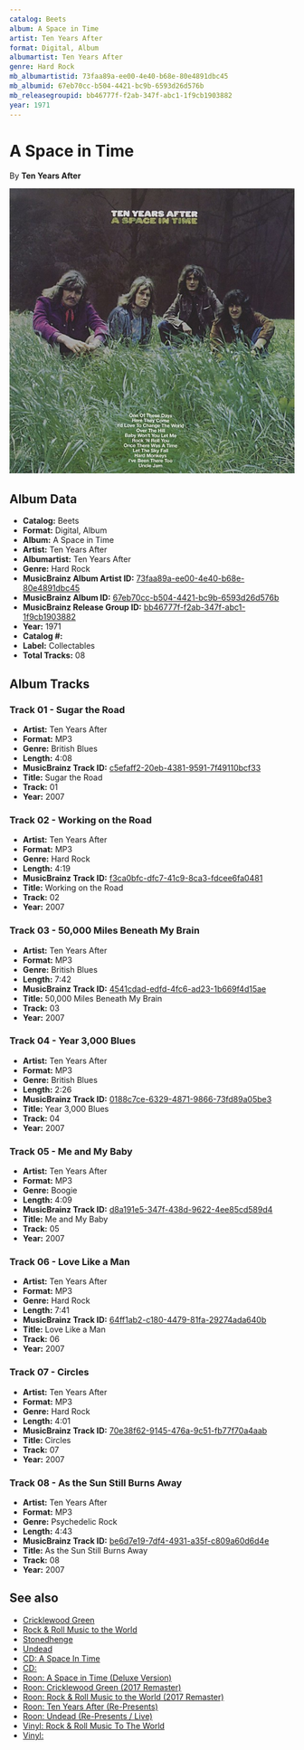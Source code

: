 ```yaml
---
catalog: Beets
album: A Space in Time
artist: Ten Years After
format: Digital, Album
albumartist: Ten Years After
genre: Hard Rock
mb_albumartistid: 73faa89a-ee00-4e40-b68e-80e4891dbc45
mb_albumid: 67eb70cc-b504-4421-bc9b-6593d26d576b
mb_releasegroupid: bb46777f-f2ab-347f-abc1-1f9cb1903882
year: 1971
---
```


# A Space in Time

By **Ten Years After**

![](../../assets/beetscovers/Ten_Years_After-A_Space_in_Time.jpg)

## Album Data

- **Catalog:** Beets
- **Format:** Digital, Album
- **Album:** A Space in Time
- **Artist:** Ten Years After
- **Albumartist:** Ten Years After
- **Genre:** Hard Rock
- **MusicBrainz Album Artist ID:** [73faa89a-ee00-4e40-b68e-80e4891dbc45](https://musicbrainz.org/artist/73faa89a-ee00-4e40-b68e-80e4891dbc45)
- **MusicBrainz Album ID:** [67eb70cc-b504-4421-bc9b-6593d26d576b](https://musicbrainz.org/release/67eb70cc-b504-4421-bc9b-6593d26d576b)
- **MusicBrainz Release Group ID:** [bb46777f-f2ab-347f-abc1-1f9cb1903882](https://musicbrainz.org/release-group/bb46777f-f2ab-347f-abc1-1f9cb1903882)
- **Year:** 1971
- **Catalog #:** 
- **Label:** Collectables
- **Total Tracks:** 08

## Album Tracks

### Track 01 - Sugar the Road

- **Artist:** Ten Years After
- **Format:** MP3
- **Genre:** British Blues
- **Length:** 4:08
- **MusicBrainz Track ID:** [c5efaff2-20eb-4381-9591-7f49110bcf33](https://musicbrainz.org/recording/c5efaff2-20eb-4381-9591-7f49110bcf33)
- **Title:** Sugar the Road
- **Track:** 01
- **Year:** 2007

### Track 02 - Working on the Road

- **Artist:** Ten Years After
- **Format:** MP3
- **Genre:** Hard Rock
- **Length:** 4:19
- **MusicBrainz Track ID:** [f3ca0bfc-dfc7-41c9-8ca3-fdcee6fa0481](https://musicbrainz.org/recording/f3ca0bfc-dfc7-41c9-8ca3-fdcee6fa0481)
- **Title:** Working on the Road
- **Track:** 02
- **Year:** 2007

### Track 03 - 50,000 Miles Beneath My Brain

- **Artist:** Ten Years After
- **Format:** MP3
- **Genre:** British Blues
- **Length:** 7:42
- **MusicBrainz Track ID:** [4541cdad-edfd-4fc6-ad23-1b669f4d15ae](https://musicbrainz.org/recording/4541cdad-edfd-4fc6-ad23-1b669f4d15ae)
- **Title:** 50,000 Miles Beneath My Brain
- **Track:** 03
- **Year:** 2007

### Track 04 - Year 3,000 Blues

- **Artist:** Ten Years After
- **Format:** MP3
- **Genre:** British Blues
- **Length:** 2:26
- **MusicBrainz Track ID:** [0188c7ce-6329-4871-9866-73fd89a05be3](https://musicbrainz.org/recording/0188c7ce-6329-4871-9866-73fd89a05be3)
- **Title:** Year 3,000 Blues
- **Track:** 04
- **Year:** 2007

### Track 05 - Me and My Baby

- **Artist:** Ten Years After
- **Format:** MP3
- **Genre:** Boogie
- **Length:** 4:09
- **MusicBrainz Track ID:** [d8a191e5-347f-438d-9622-4ee85cd589d4](https://musicbrainz.org/recording/d8a191e5-347f-438d-9622-4ee85cd589d4)
- **Title:** Me and My Baby
- **Track:** 05
- **Year:** 2007

### Track 06 - Love Like a Man

- **Artist:** Ten Years After
- **Format:** MP3
- **Genre:** Hard Rock
- **Length:** 7:41
- **MusicBrainz Track ID:** [64ff1ab2-c180-4479-81fa-29274ada640b](https://musicbrainz.org/recording/64ff1ab2-c180-4479-81fa-29274ada640b)
- **Title:** Love Like a Man
- **Track:** 06
- **Year:** 2007

### Track 07 - Circles

- **Artist:** Ten Years After
- **Format:** MP3
- **Genre:** Hard Rock
- **Length:** 4:01
- **MusicBrainz Track ID:** [70e38f62-9145-476a-9c51-fb77f70a4aab](https://musicbrainz.org/recording/70e38f62-9145-476a-9c51-fb77f70a4aab)
- **Title:** Circles
- **Track:** 07
- **Year:** 2007

### Track 08 - As the Sun Still Burns Away

- **Artist:** Ten Years After
- **Format:** MP3
- **Genre:** Psychedelic Rock
- **Length:** 4:43
- **MusicBrainz Track ID:** [be6d7e19-7df4-4931-a35f-c809a60d6d4e](https://musicbrainz.org/recording/be6d7e19-7df4-4931-a35f-c809a60d6d4e)
- **Title:** As the Sun Still Burns Away
- **Track:** 08
- **Year:** 2007


## See also

- [Cricklewood Green](Cricklewood_Green.md)
- [Rock & Roll Music to the World](Rock_and_Roll_Music_to_the_World.md)
- [Stonedhenge](Stonedhenge.md)
- [Undead](Undead.md)
- [CD: A Space In Time](../../CD/Ten_Years_After/A_Space_In_Time.md)
- [CD: ](../../CD/Ten_Years_After/Ten_Years_After.md)
- [Roon: A Space in Time (Deluxe Version)](../../Roon/Ten_Years_After/A_Space_in_Time_Deluxe_Version.md)
- [Roon: Cricklewood Green (2017 Remaster)](../../Roon/Ten_Years_After/Cricklewood_Green_2017_Remaster.md)
- [Roon: Rock & Roll Music to the World (2017 Remaster)](../../Roon/Ten_Years_After/Rock_and_Roll_Music_to_the_World_2017_Remaster.md)
- [Roon: Ten Years After (Re-Presents)](../../Roon/Ten_Years_After/Ten_Years_After_Re-Presents.md)
- [Roon: Undead (Re-Presents / Live)](../../Roon/Ten_Years_After/Undead_Re-Presents_-_Live.md)
- [Vinyl: Rock & Roll Music To The World](../../Vinyl/Ten_Years_After/Rock_and_Roll_Music_To_The_World.md)
- [Vinyl: ](../../Vinyl/Ten_Years_After/Ten_Years_After.md)
